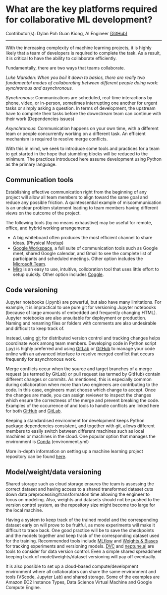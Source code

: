 # What are the key platforms required for collaborative ML development?

Contributor(s): Dylan Poh Guan Kiong, AI Engineer [(GitHub)](https://unicorndy.github.io/Dylan_Poh/)

---

With the increasing complexity of machine learning projects, it is highly likely that a team of developers is required to complete the task. As a result, it is critical to have the ability to collaborate efficiently. 

Fundamentally, there are two ways that teams collaborate.  

*Luke Marsden: When you boil it down to basics, there are really two fundamental modes of collaborating between different people doing work: synchronous and asynchronous.*

*Synchronous*: Communications are scheduled, real-time interactions by phone, video, or in-person, sometimes interrupting one another for urgent tasks or simply asking a question. In terms of development, the upstream have to complete their tasks before the downstream team can continue with their work (Dependencies issues)

*Asynchronous*: Communication happens on your own time, with a different team or people concurrently working on a different task. An efficient mechanism is required to resolve merge conflicts. 

With this in mind, we seek to introduce some tools and practices for a team to get started in the hope that stumbling blocks will be reduced to the minimum. The practices introduced here assume development using Python as the primary language.

## Communication tools
Establishing effective communication right from the beginning of any project will allow all team members to align toward the same goal and reduce any possible friction. A quintessential example of miscommunication is an unclear problem statement leading to team members having different views on the outcome of the project.

The following tools (by no means exhaustive) may be useful for remote, office, and hybrid working arrangements:
- A big whiteboard often produces the most efficient channel to share ideas. (Physical Meetup)
- [Google Workspace](https://workspace.google.com/), a full suite of communication tools such as Google meet, shared Google calendar, and Gmail to see the complete list of participants and scheduled meetings. Other option includes the [Microsoft Team](https://www.microsoft.com/en-us/microsoft-teams/log-in).
- [Miro](https://miro.com/) is an easy to use, intuitive, collobration tool that uses little effort to setup quickly. Other option includes [Coggle](https://coggle.it/).

## Code versioning
Jupyter notebooks (.ipynb) are powerful, but also have many limitations. For example, it is impractical to use pure git for versioning Jupyter notebooks (because of large amounts of embedded and frequently changing HTML). Jupyter notebooks are also unsuitable for deployment or production. Naming and renaming files or folders with comments are also undesirable and difficult to keep track of.

Instead, using [git](https://git-scm.com/) for distributed version control and tracking changes helps coordinate work among team members. Developing code in Python script (.py) is highly preferred and using [GitLab](https://about.gitlab.com/) or [GitHub](https://github.com/) to manage your code online with an advanced interface to resolve merged conflict that occurs frequently for asynchronous work. 

Merge conflicts occur when the source and target branches of a merge request (as termed by GitLab) or pull request (as termed  by GitHub) contain different changes or commits. As mentioned, this is especially common during collaboration when more than two engineers are contributing to the code. In this case, engineers must choose which change to accept. Once the changes are made, you can assign reviewer to inspect the changes which ensure the correctness of the merge and prevent breaking the code. Examples of the occurrence of and tools to handle conflicts are linked here for both [GitHub](https://docs.github.com/en/pull-requests/collaborating-with-pull-requests/addressing-merge-conflicts/resolving-a-merge-conflict-on-github) and [GitLab](https://docs.gitlab.com/ee/user/project/merge_requests/conflicts.html#:~:text=Merge%20conflicts%20happen%20when%20the,GitLab%20can%20merge%20changes%20together.).

Keeping a standardised environment for development keeps Python package dependencies consistent, and together with git, allows different members to easily switch between different machines such as local machines or machines in the cloud. One popular option that manages the environment is [Conda](https://docs.conda.io/en/latest/) (environment.yml) 

More in-depth information on setting up a machine learning project repository can be found [here](https://aisingapore.github.io/handbook-staging/book/3-collab-dev-platforms/repo-structure-setup.html). 

## Model/weight/data versioning
Shared storage such as cloud storage ensures the team is assessing the correct dataset and having access to a shared transformed dataset cuts down data preprocessing/transformation time allowing the engineer to focus on modeling. Also, weights and datasets should not be pushed to the version control system, as the repository size might become too large for the local machine.

Having a system to keep track of the trained model and the corresponding dataset early on will prove to be fruitful, as more experiments will make it difficult to trace back. One good practice will be to save the checkpoints and the models together and keep track of the corresponding dataset used for the training. Recommended tools include [MLflow](https://mlflow.org/) and [Weights & Biases](https://wandb.ai/site) for tracking experiments and versioning models. [DVC](https://dvc.org/) and [neptune.ai](https://neptune.ai/) are tools to consider for data version control. Even a simple shared spreadsheet keeping track of model/weights/dataset versioning will pay off eventually.

It is also possible to set up a cloud-based compute/development environment where all collaborators can share the same environment and tools (VScode, Jupyter Lab) and shared storage. Some of the examples are Amazon EC2 Instance Types, Data Science Virtual Machine and Google Compute Engine.